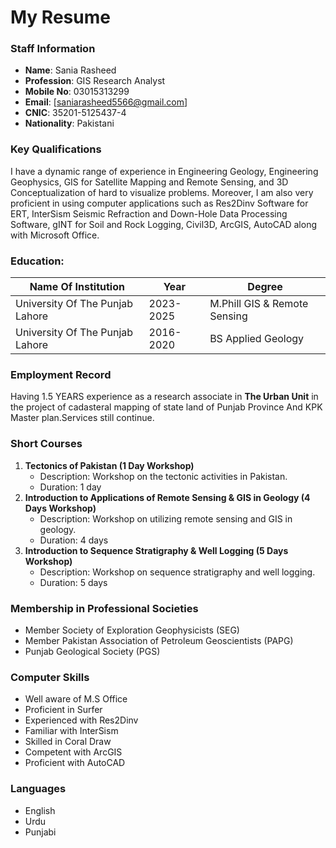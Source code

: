 # My Resume

### Staff Information
- **Name**: Sania Rasheed
- **Profession**: GIS Research Analyst
- **Mobile No**: 03015313299
- **Email**: [saniarasheed5566@gmail.com]
- **CNIC**: 35201-5125437-4
- **Nationality**: Pakistani

### Key Qualifications
I have a dynamic range of experience in Engineering Geology, Engineering Geophysics, GIS for Satellite Mapping and Remote Sensing, and 3D Conceptualization of hard to visualize problems. Moreover, I am also very proficient in using computer applications such as Res2Dinv Software for ERT, InterSism Seismic Refraction and Down-Hole Data Processing Software, gINT for Soil and Rock Logging, Civil3D, ArcGIS, AutoCAD along with Microsoft Office. 

### Education:
| __Name Of Institution__ | __Year__ | __Degree__ |
|---------------------|------|--------|
| University Of The Punjab Lahore  | 2023-2025 | M.Phill GIS & Remote Sensing   |
| University Of The Punjab Lahore    | 2016-2020 | BS Applied Geology    |

### Employment Record 
Having 1.5 YEARS experience as a research associate in __The Urban Unit__ in the project of cadasteral mapping of state land of Punjab Province And KPK Master plan.Services still continue.


### Short Courses 
1. **Tectonics of Pakistan (1 Day Workshop)**
   - Description: Workshop on the tectonic activities in Pakistan.
   - Duration: 1 day
2. **Introduction to Applications of Remote Sensing & GIS in Geology (4 Days Workshop)**
   - Description: Workshop on utilizing remote sensing and GIS in geology.
   - Duration: 4 days
3. **Introduction to Sequence Stratigraphy & Well Logging (5 Days Workshop)**
   - Description: Workshop on sequence stratigraphy and well logging.
   - Duration: 5 days

### Membership in Professional Societies

- Member Society of Exploration Geophysicists (SEG)
- Member Pakistan Association of Petroleum Geoscientists (PAPG)
- Punjab Geological Society (PGS)

### Computer Skills
- Well aware of M.S Office
- Proficient in Surfer
- Experienced with Res2Dinv
- Familiar with InterSism
- Skilled in Coral Draw
- Competent with ArcGIS
- Proficient with AutoCAD

### Languages
- English
- Urdu
- Punjabi
